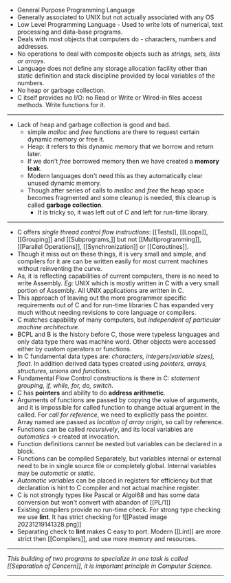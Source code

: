 - General Purpose Programming Language
- Generally associated to UNIX but not actually associated with any OS
- Low Level Programming Language - Used to write lots of numerical, text processing and data-base programs.
- Deals with most objects that computers do - characters, numbers and addresses.
- No operations to deal with composite objects such as *strings, sets, lists or arrays*.
- Language does not define any storage allocation facility other than static definition and stack discipline provided by local variables of the numbers.
- No heap or garbage collection.
- C itself provides no I/O: no Read or Write or Wired-in files access methods. Write functions for it.

***
- Lack of heap and garbage collection is good and bad.
	- simple *malloc* and *free* functions are there to request certain dynamic memory or free it.
	- Heap: it refers to this dynamic memory that we borrow and return later.
	- If we don't *free* borrowed memory then we have created a **memory leak**.
	- Modern languages don't need this as they automatically clear unused dynamic memory.
	- Though after series of calls to *malloc* and *free* the heap space becomes fragmented and some cleanup is needed, this cleanup is called **garbage collection**.
		- It is tricky so, it was left out of C and left for run-time library.
***

- C offers *single thread control flow instructions*: [[Tests]], [[Loops]], [[Grouping]] and [[Subprograms,]] but not [[Multiprogramming]], [[Parallel Operations]], [[Synchronization]] or [[Coroutines]].
- Though it miss out on these things, it is very small and simple, and compilers for it are can be written easily for most current machines without reinventing the curve.
- As, it is reflecting capabilities of current computers, there is no need to write Assembly. *Eg:* UNIX which is mostly written in C with a very small portion of Assembly. All UNIX applications are written in C.
- This approach of leaving out the more programmer specific requirements out of C and for run-time libraries C has expanded very much without needing revisions to core language or compilers.
- C matches capability of many computers, but *independent of particular machine architecture.*
- BCPL and B is the history before C, those were typeless languages and only data type there was machine word. Other objects were accessed either by custom operators or functions.
- In C fundamental data types are: *characters, integers(variable sizes), float*. In addition derived data types created using *pointers, arrays, structures, unions and functions.*
- Fundamental Flow Control constructions is there in C: *statement grouping, if, while, for, do, switch*.
- C has **pointers** and ability to do **address arithmetic**.
- Arguments of functions are passed by copying the value of arguments, and it is impossible for called function to change actual argument in the called. For *call for reference*, we need to explicitly pass the pointer. Array named are passed as *location of array origin*, so call by reference.
- Functions can be called *recursively*, and its local variables are *automatics* -> created at invocation.
- Function definitions cannot be nested but variables can be declared in a block.
- Functions can be compiled Separately, but variables internal or external need to be in single source file or completely global. Internal variables may be *automatic* or *static*.
- *Automatic variables* can be placed in registers for efficiency but that declaration is hint to C compiler and not actual machine register.
- C is not strongly types like Pascal or Algol68 and has some data conversion but won't convert with abandon of [[PL/1]]
- Existing compilers provide no run-time check. For strong type checking we use **lint**. It has strict checking for ![[Pasted image 20231219141328.png]]
- Separating check to **lint** makes C easy to port. Modern [[Lint]] are more strict then [[Compilers]], and use more memory and resources.
***
*This building of two programs to specialize in one task is called [[Separation of Concern]], it is important principle in Computer Science.*
***
